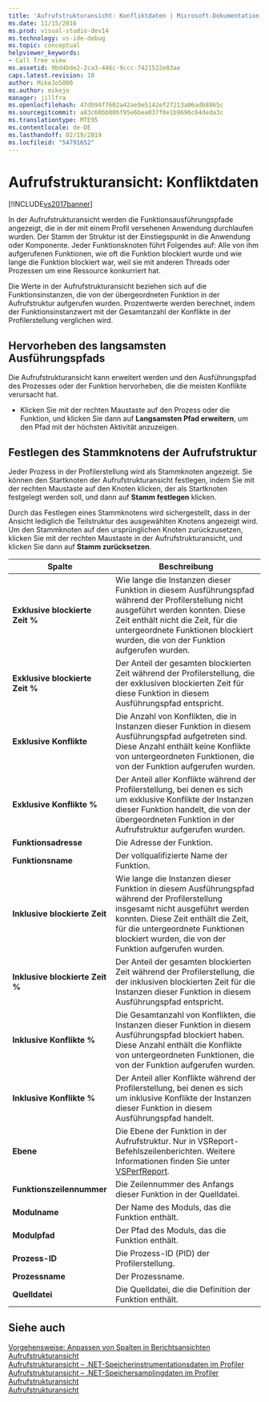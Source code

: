 ```yaml
---
title: 'Aufrufstrukturansicht: Konfliktdaten | Microsoft-Dokumentation'
ms.date: 11/15/2016
ms.prod: visual-studio-dev14
ms.technology: vs-ide-debug
ms.topic: conceptual
helpviewer_keywords:
- Call Tree view
ms.assetid: 9bd4bde2-2ca3-446c-9ccc-7421522e03ae
caps.latest.revision: 18
author: MikeJo5000
ms.author: mikejo
manager: jillfra
ms.openlocfilehash: 47db94f7602a42ae9e5142ef27213a06adb8865c
ms.sourcegitcommit: a83c60bb00bf95e6bea037f0e1b9696c64deda3c
ms.translationtype: MTE95
ms.contentlocale: de-DE
ms.lasthandoff: 02/19/2019
ms.locfileid: "54791652"
---
```

# <a name="call-tree-view---contention-data"></a>Aufrufstrukturansicht: Konfliktdaten
[!INCLUDE[vs2017banner](../includes/vs2017banner.md)]

In der Aufrufstrukturansicht werden die Funktionsausführungspfade angezeigt, die in der mit einem Profil versehenen Anwendung durchlaufen wurden. Der Stamm der Struktur ist der Einstiegspunkt in die Anwendung oder Komponente. Jeder Funktionsknoten führt Folgendes auf: Alle von ihm aufgerufenen Funktionen, wie oft die Funktion blockiert wurde und wie lange die Funktion blockiert war, weil sie mit anderen Threads oder Prozessen um eine Ressource konkurriert hat.  
  
 Die Werte in der Aufrufstrukturansicht beziehen sich auf die Funktionsinstanzen, die von der übergeordneten Funktion in der Aufrufstruktur aufgerufen wurden. Prozentwerte werden berechnet, indem der Funktionsinstanzwert mit der Gesamtanzahl der Konflikte in der Profilerstellung verglichen wird.  
  
## <a name="highlighting-the-execution-hot-path"></a>Hervorheben des langsamsten Ausführungspfads  
 Die Aufrufstrukturansicht kann erweitert werden und den Ausführungspfad des Prozesses oder der Funktion hervorheben, die die meisten Konflikte verursacht hat.  
  
-   Klicken Sie mit der rechten Maustaste auf den Prozess oder die Funktion, und klicken Sie dann auf **Langsamsten Pfad erweitern**, um den Pfad mit der höchsten Aktivität anzuzeigen.  
  
## <a name="setting-the-call-tree-root-node"></a>Festlegen des Stammknotens der Aufrufstruktur  
 Jeder Prozess in der Profilerstellung wird als Stammknoten angezeigt. Sie können den Startknoten der Aufrufstrukturansicht festlegen, indem Sie mit der rechten Maustaste auf den Knoten klicken, der als Startknoten festgelegt werden soll, und dann auf **Stamm festlegen** klicken.  
  
 Durch das Festlegen eines Stammknotens wird sichergestellt, dass in der Ansicht lediglich die Teilstruktur des ausgewählten Knotens angezeigt wird. Um den Stammknoten auf den ursprünglichen Knoten zurückzusetzen, klicken Sie mit der rechten Maustaste in der Aufrufstrukturansicht, und klicken Sie dann auf **Stamm zurücksetzen**.  
  
|Spalte|Beschreibung|  
|------------|-----------------|  
|**Exklusive blockierte Zeit %**|Wie lange die Instanzen dieser Funktion in diesem Ausführungspfad während der Profilerstellung nicht ausgeführt werden konnten. Diese Zeit enthält nicht die Zeit, für die untergeordnete Funktionen blockiert wurden, die von der Funktion aufgerufen wurden.|  
|**Exklusive blockierte Zeit %**|Der Anteil der gesamten blockierten Zeit während der Profilerstellung, die der exklusiven blockierten Zeit für diese Funktion in diesem Ausführungspfad entspricht.|  
|**Exklusive Konflikte**|Die Anzahl von Konflikten, die in Instanzen dieser Funktion in diesem Ausführungspfad aufgetreten sind. Diese Anzahl enthält keine Konflikte von untergeordneten Funktionen, die von der Funktion aufgerufen wurden.|  
|**Exklusive Konflikte %**|Der Anteil aller Konflikte während der Profilerstellung, bei denen es sich um exklusive Konflikte der Instanzen dieser Funktion handelt, die von der übergeordneten Funktion in der Aufrufstruktur aufgerufen wurden.|  
|**Funktionsadresse**|Die Adresse der Funktion.|  
|**Funktionsname**|Der vollqualifizierte Name der Funktion.|  
|**Inklusive blockierte Zeit**|Wie lange die Instanzen dieser Funktion in diesem Ausführungspfad während der Profilerstellung insgesamt nicht ausgeführt werden konnten. Diese Zeit enthält die Zeit, für die untergeordnete Funktionen blockiert wurden, die von der Funktion aufgerufen wurden.|  
|**Inklusive blockierte Zeit %**|Der Anteil der gesamten blockierten Zeit während der Profilerstellung, die der inklusiven blockierten Zeit für die Instanzen dieser Funktion in diesem Ausführungspfad entspricht.|  
|**Inklusive Konflikte %**|Die Gesamtanzahl von Konflikten, die Instanzen dieser Funktion in diesem Ausführungspfad blockiert haben. Diese Anzahl enthält die Konflikte von untergeordneten Funktionen, die von der Funktion aufgerufen wurden.|  
|**Inklusive Konflikte %**|Der Anteil aller Konflikte während der Profilerstellung, bei denen es sich um inklusive Konflikte der Instanzen dieser Funktion in diesem Ausführungspfad handelt.|  
|**Ebene**|Die Ebene der Funktion in der Aufrufstruktur. Nur in VSReport-Befehlszeilenberichten. Weitere Informationen finden Sie unter [VSPerfReport](../profiling/vsperfreport.md).|  
|**Funktionszeilennummer**|Die Zeilennummer des Anfangs dieser Funktion in der Quelldatei.|  
|**Modulname**|Der Name des Moduls, das die Funktion enthält.|  
|**Modulpfad**|Der Pfad des Moduls, das die Funktion enthält.|  
|**Prozess-ID**|Die Prozess-ID (PID) der Profilerstellung.|  
|**Prozessname**|Der Prozessname.|  
|**Quelldatei**|Die Quelldatei, die die Definition der Funktion enthält.|  
  
## <a name="see-also"></a>Siehe auch  
 [Vorgehensweise: Anpassen von Spalten in Berichtsansichten](../profiling/how-to-customize-report-view-columns.md)   
 [Aufrufstrukturansicht](../profiling/call-tree-view.md)   
 [Aufrufstrukturansicht – .NET-Speicherinstrumentationsdaten im Profiler](../profiling/call-tree-view-dotnet-memory-instrumentation-data.md)   
 [Aufrufstrukturansicht – .NET-Speichersamplingdaten im Profiler](../profiling/call-tree-view-dotnet-memory-sampling-data.md)   
 [Aufrufstrukturansicht](../profiling/call-tree-view-instrumentation-data.md)   
 [Aufrufstrukturansicht](../profiling/call-tree-view-sampling-data.md)
